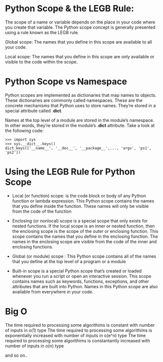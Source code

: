 # Python Scope & the LEGB Rule:

The scope of a name or variable depends on the place in your code where you create that variable. The Python scope concept is generally presented using a rule known as the LEGB rule.

Global scope: The names that you define in this scope are available to all your code.

Local scope: The names that you define in this scope are only available or visible to the code within the scope.


# Python Scope vs Namespace

Python scopes are implemented as dictionaries that map names to objects. These dictionaries are commonly called namespaces. These are the concrete mechanisms that Python uses to store names. They’re stored in a special attribute called .__dict__.

Names at the top level of a module are stored in the module’s namespace. In other words, they’re stored in the module’s .__dict__ attribute. Take a look at the following code:

```
>>> import sys
>>> sys.__dict__.keys()
dict_keys(['__name__', '__doc__', '__package__',..., 'argv', 'ps1', 'ps2'])

```

# Using the LEGB Rule for Python Scope

- Local (or function) scope: is the code block or body of any Python function or lambda expression. This Python scope contains the names that you define inside the function. These names will only be visible from the code of the function


- Enclosing (or nonlocal) scope is a special scope that only exists for nested functions. If the local scope is an inner or nested function, then the enclosing scope is the scope of the outer or enclosing function. This scope contains the names that you define in the enclosing function. The names in the enclosing scope are visible from the code of the inner and enclosing functions.

- Global (or module) scope : This Python scope contains all of the names that you define at the top level of a program or a module

- Built-in scope is a special Python scope that’s created or loaded whenever you run a script or open an interactive session. This scope contains names such as keywords, functions, exceptions, and other attributes that are built into Python. Names in this Python scope are also available from everywhere in your code.

# Big O

The time required to processing some algorithims is constant with number of inputs in o(1) type
The time required to processing some algorithims is exponentially increased  with number of inputs in o(e^n) type
The time required to processing some algorithims is constantantly increased with number of inputs in o(n) type

and so on..
